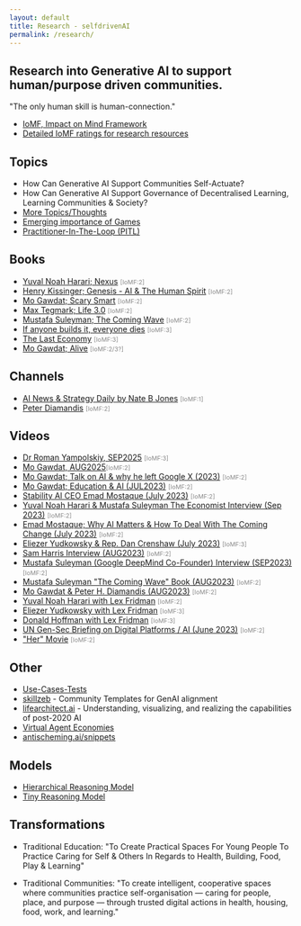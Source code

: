 ```yaml
---
layout: default
title: Research - selfdrivenAI
permalink: /research/
---
```


## Research into Generative AI to support human/purpose driven communities.

"The only human skill is human-connection."

- [IoMF, Impact on Mind Framework](/impact-on-mind-framework/)
- [Detailed IoMF ratings for research resources](/impact-on-mind-framework/research-ratings)

## Topics
- How Can Generative AI Support Communities Self-Actuate?
- How Can Generative AI Support Governance of Decentralised Learning, Learning Communities & Society?
- [More Topics/Thoughts](/thoughts/)
- [Emerging importance of Games](/games/)
- [Practitioner-In-The-Loop (PITL)](/research/practitioner-in-the-loop/)

## Books
- [Yuval Noah Harari; Nexus](https://www.ynharari.com/book/nexus/) <span style="color:#888888;font-size:0.68rem;">[IoMF:2]</span>
- [Henry Kissinger; Genesis - AI & The Human Spirit](https://www.hachettebookgroup.com/titles/henry-a-kissinger/genesis/9780316581295/) <span style="color:#888888;font-size:0.68rem;">[IoMF:2]</span>
- [Mo Gawdat; Scary Smart](https://www.mogawdat.com/scary-smart) <span style="color:#888888;font-size:0.68rem;">[IoMF:2]</span>
- [Max Tegmark; Life 3.0](https://en.wikipedia.org/wiki/Life_3.0) <span style="color:#888888;font-size:0.68rem;">[IoMF:2]</span>
- [Mustafa Suleyman; The Coming Wave](https://www.penguin.com.au/books/the-coming-wave-9781529923834) <span style="color:#888888;font-size:0.68rem;">[IoMF:2]</span>
- [If anyone builds it, everyone dies](https://ifanyonebuildsit.com) <span style="color:#888888;font-size:0.68rem;">[IoMF:3]</span>
- [The Last Economy](https://thelastecononmy.com) <span style="color:#888888;font-size:0.68rem;">[IoMF:3]</span>
- [Mo Gawdat; Alive](https://mogawdat.substack.com/p/alive) <span style="color:#888888;font-size:0.68rem;">[IoMF:2/3?]</span>

## Channels
- [AI News & Strategy Daily by Nate B Jones](https://www.youtube.com/@NateBJones) <span style="color:#888888;font-size:0.68rem;">[IoMF:1]</span>
- [Peter Diamandis](https://www.youtube.com/@peterdiamandis) <span style="color:#888888;font-size:0.68rem;">[IoMF:2]</span>

## Videos
- [Dr Roman Yampolskiy, SEP2025](https://youtu.be/UclrVWafRAI) <span style="color:#888888;font-size:0.68rem;">[IoMF:3]</span>
- [Mo Gawdat, AUG2025](https://youtu.be/S9a1nLw70p0)<span style="color:#888888;font-size:0.68rem;">[IoMF:2]</span>
- [Mo Gawdat; Talk on AI & why he left Google X (2023)](https://youtu.be/bk-nQ7HF6k4) <span style="color:#888888;font-size:0.68rem;">[IoMF:2]</span>
- [Mo Gawdat; Education & AI (JUL2023)](https://youtu.be/C84SLJhhEpo) <span style="color:#888888;font-size:0.68rem;">[IoMF:2]</span>
- [Stability AI CEO Emad Mostaque (July 2023)](https://youtu.be/zXd9ZwU8u5E) <span style="color:#888888;font-size:0.68rem;">[IoMF:2]</span>
- [Yuval Noah Harari & Mustafa Suleyman The Economist Interview (Sep 2023)](https://youtu.be/7JkPWHr7sTY?si=gwyxf6PLPZD-awJw) <span style="color:#888888;font-size:0.68rem;">[IoMF:2]</span>
- [Emad Mostaque; Why AI Matters & How To Deal With The Coming Change (July 2023)](https://www.youtube.com/watch?v=ciX_iFGyS0M) <span style="color:#888888;font-size:0.68rem;">[IoMF:2]</span>
- [Eliezer Yudkowsky & Rep. Dan Crenshaw (July 2023)](https://www.youtube.com/watch?v=uX9xkYDSPKA) <span style="color:#888888;font-size:0.68rem;">[IoMF:3]</span>
- [Sam Harris Interview (AUG2023)](https://youtu.be/GmlrEgLGozw) <span style="color:#888888;font-size:0.68rem;">[IoMF:2]</span>
- [Mustafa Suleyman (Google DeepMind Co-Founder) Interview (SEP2023)](https://www.youtube.com/watch?v=CTxnLsYHWuI) <span style="color:#888888;font-size:0.68rem;">[IoMF:2]</span>
- [Mustafa Suleyman "The Coming Wave" Book (AUG2023)](https://www.the-coming-wave.com) <span style="color:#888888;font-size:0.68rem;">[IoMF:2]</span>
- [Mo Gawdat & Peter H. Diamandis (AUG2023)](https://youtu.be/hY8upuGzQBg) <span style="color:#888888;font-size:0.68rem;">[IoMF:2]</span>
- [Yuval Noah Harari with Lex Fridman](https://youtu.be/Mde2q7GFCrw) <span style="color:#888888;font-size:0.68rem;">[IoMF:2]</span>
- [Eliezer Yudkowsky with Lex Fridman](https://youtu.be/AaTRHFaaPG8) <span style="color:#888888;font-size:0.68rem;">[IoMF:3]</span>
- [Donald Hoffman with Lex Fridman](https://youtu.be/reYdQYZ9Rj4) <span style="color:#888888;font-size:0.68rem;">[IoMF:3]</span>
- [UN Gen-Sec Briefing on Digital Platforms / AI (June 2023)](https://www.youtube.com/watch?v=ktFF2dSH3oU) <span style="color:#888888;font-size:0.68rem;">[IoMF:2]</span>
- ["Her" Movie](https://www.imdb.com/title/tt1798709/) <span style="color:#888888;font-size:0.68rem;">[IoMF:2]</span>

## Other
- [Use-Cases-Tests](https://github.com/selfdriven-foundation/selfdriven-ai/tree/main/research/use-case-tests)
- [skillzeb](https://skillseb.io) - Community Templates for GenAI alignment
- [lifearchitect.ai](https://lifearchitect.ai) - Understanding, visualizing, and realizing the capabilities of post-2020 AI
- [Virtual Agent Economies](https://arxiv.org/html/2509.10147v1)
- [antischeming.ai/snippets](https://www.antischeming.ai/snippets)

## Models
- [Hierarchical Reasoning Model](https://github.com/sapientinc/HRM)
- [Tiny Reasoning Model](https://github.com/SamsungSAILMontreal/TinyRecursiveModels)

## Transformations
- Traditional Education: "To Create Practical Spaces For Young People To Practice Caring for Self & Others In Regards to Health, Building, Food, Play & Learning"

- Traditional Communities: "To create intelligent, cooperative spaces where communities practice self-organisation — caring for people, place, and purpose — through trusted digital actions in health, housing, food, work, and learning."
